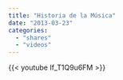 ```yaml
---
title: "Historia de la Música"
date: "2013-03-23"
categories:
  - "shares"
  - "videos"
---
```


{{< youtube If_T1Q9u6FM >}}

